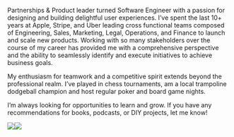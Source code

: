 Partnerships & Product leader turned Software Engineer with a passion for designing and building delightful user experiences. I’ve spent the last 10+ years at Apple, Stripe, and Uber leading cross functional teams composed of Engineering, Sales, Marketing, Legal, Operations, and Finance to launch and scale new products. Working with so many stakeholders over the course of my career has provided me with a comprehensive perspective and the ability to seamlessly identify and execute initiatives to achieve business goals.

My enthusiasm for teamwork and a competitive spirit extends beyond the professional realm. I’ve played in chess tournaments, am a local trampoline dodgeball champion and host regular poker and board game nights.

I’m always looking for opportunities to learn and grow. If you have any recommendations for books, podcasts, or DIY projects, let me know!

<img src="https://github-readme-stats.vercel.app/api?username=apporator"/><img src="http://github-readme-streak-stats.herokuapp.com?user=apporator"/>
